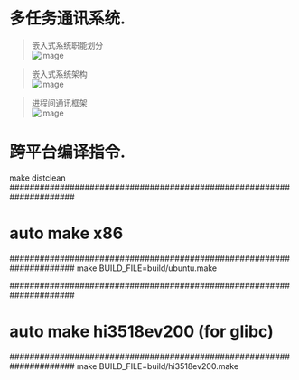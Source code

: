 # 多任务通讯系统.

> 嵌入式系统职能划分    
![image](https://note.youdao.com/yws/public/resource/53020d3e2dd5db8dc377d086688552e5/4BBF58B17FF04ABFADD990E7F0B74BB2?ynotemdtimestamp=1637413162344)

> 嵌入式系统架构   
![image](https://note.youdao.com/yws/public/resource/53020d3e2dd5db8dc377d086688552e5/9390BA86588D4B6AAE386BBB79C1BDD3?ynotemdtimestamp=1636789562673)

> 进程间通讯框架    
![image](https://note.youdao.com/yws/public/resource/53020d3e2dd5db8dc377d086688552e5/020D72D6CAD443FA84B916764DC84018?ynotemdtimestamp=1636902903987)

# 跨平台编译指令.
make distclean   
#####################################################################
# auto make x86
#####################################################################
make BUILD_FILE=build/ubuntu.make

#####################################################################
# auto make hi3518ev200 (for glibc)
#####################################################################
make BUILD_FILE=build/hi3518ev200.make

